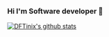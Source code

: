 ### Hi I'm Software developer 👋

[![DFTinix's github stats](https://github-readme-stats.vercel.app/api?username=DFTinix)](https://github.com/DFTinix/github-readme-stats)

<!--
**DFTinix/DFTinix** is a ✨ _special_ ✨ repository because its `README.md` (this file) appears on your GitHub profile.

Here are some ideas to get you started:

- 🔭 I’m currently working on ...
- 🌱 I’m currently learning ...
- 👯 I’m looking to collaborate on ...
- 🤔 I’m looking for help with ...
- 💬 Ask me about ...
- 📫 How to reach me: ...
- 😄 Pronouns: ...
- ⚡ Fun fact: ...
-->
